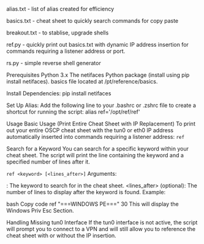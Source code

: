 alias.txt - list of alias created for efficiency

basics.txt - cheat sheet to quickly search commands for copy paste

breakout.txt - to stablise, upgrade shells

ref.py - quickly print out basics.txt with dynamic IP address insertion for commands requiring a listener address or port.

rs.py - simple reverse shell generator
    

Prerequisites
Python 3.x
The netifaces Python package (install using pip install netifaces).
basics file located at /pt/reference/basics.


Install Dependencies:
pip install netifaces

Set Up Alias: Add the following line to your .bashrc or .zshrc file to create a shortcut for running the script:
alias ref='/opt/ref/ref'

Usage
Basic Usage (Print Entire Cheat Sheet with IP Replacement)
To print out your entire OSCP cheat sheet with the tun0 or eth0 IP address automatically inserted into commands requiring a listener address:
```ref```

Search for a Keyword
You can search for a specific keyword within your cheat sheet. The script will print the line containing the keyword and a specified number of lines after it.

```ref <keyword> [<lines_after>]```
Arguments:

<keyword>: The keyword to search for in the cheat sheet.
<lines_after> (optional): The number of lines to display after the keyword is found.
Example:

bash
Copy code
ref "===WINDOWS PE===" 30
This will display the Windows Priv Esc Section.

Handling Missing tun0 Interface
If the tun0 interface is not active, the script will prompt you to connect to a VPN and will still allow you to reference the cheat sheet with or without the IP insertion.
